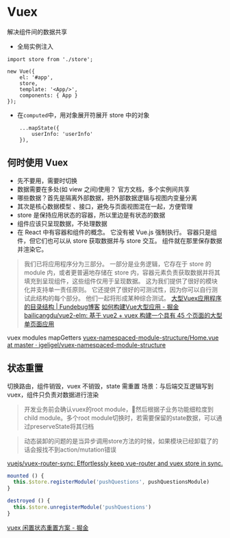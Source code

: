 # Vuex
解决组件间的数据共享

* 全局实例注入
```
import store from './store';

new Vue({
    el: '#app',
    store,
    template: '<App/>',
    components: { App }
});
```
* 在`computed`中，用对象展开符展开 store 中的对象
```
    ...mapState({
        userInfo: 'userInfo'
    }),
```

## 何时使用 Vuex
- 先不要用，需要时切换
- 数据需要在多处(如 view 之间)使用？ 官方文档，多个实例间共享
- 哪些数据？首先是隔离外部数据，把外部数据逻辑与视图内变量分离
- 其次是核心数据模型 、接口，避免与页面视图混在一起，方便管理
- store 是保持应用状态的容器，所以里边是有状态的数据
- 组件应该只呈现数据，不处理数据
- 在 React 中有容器和组件的概念。 它没有被 Vue.js 强制执行。 容器只是组件，但它们也可以从 store 获取数据并与 store 交互。 组件就在那里保存数据并渲染它。

> 我们已将应用程序分为三部分。 一部分是业务逻辑，它存在于 store 的 module 内，或者更普遍地存储在 store 内，容器元素负责获取数据并将其填充到呈现组件，这些组件仅用于呈现数据。 这为我们提供了很好的模块化并支持单一责任原则。 它还提供了很好的可测试性，因为你可以自行测试此结构的每个部分。 他们一起将形成某种综合测试。
[大型Vuex应用程序的目录结构 | Fundebug博客](https://blog.fundebug.com/2018/06/12/large-scale-vuex-application-structures/)
[如何构建Vue大型应用 - 掘金](https://juejin.im/post/5cb2dabde51d456e46603e02)
[bailicangdu/vue2-elm: 基于 vue2 + vuex 构建一个具有 45 个页面的大型单页面应用](https://github.com/bailicangdu/vue2-elm)

vuex modules mapGetters
[vuex-namespaced-module-structure/Home.vue at master · igeligel/vuex-namespaced-module-structure](https://github.com/igeligel/vuex-namespaced-module-structure/blob/master/src/views/Home.vue)

## 状态重置

切换路由，组件销毁，vuex 不销毁，state 需重置
场景：与后端交互逻辑写到 vuex，组件只负责对数据进行渲染

> 开发业务前会确认vuex的root module，然后根据子业务功能细粒度到child module。多个root module切换时，若需要保留的state数据，可以通过preserveState将其归档

> 动态装卸的问题的是当异步调用store方法的时候，如果模块已经卸载了的话会报找不到action/mutation错误

[vuejs/vuex-router-sync: Effortlessly keep vue-router and vuex store in sync.](https://github.com/vuejs/vuex-router-sync)

```js
mounted () {
  this.$store.registerModule('pushQuestions', pushQuestionsModule) 
}

destroyed () {
  this.$store.unregisterModule('pushQuestions')
}
```

[vuex 闲置状态重置方案 - 掘金](https://juejin.im/post/5a4c8da3f265da43085e6c64)
